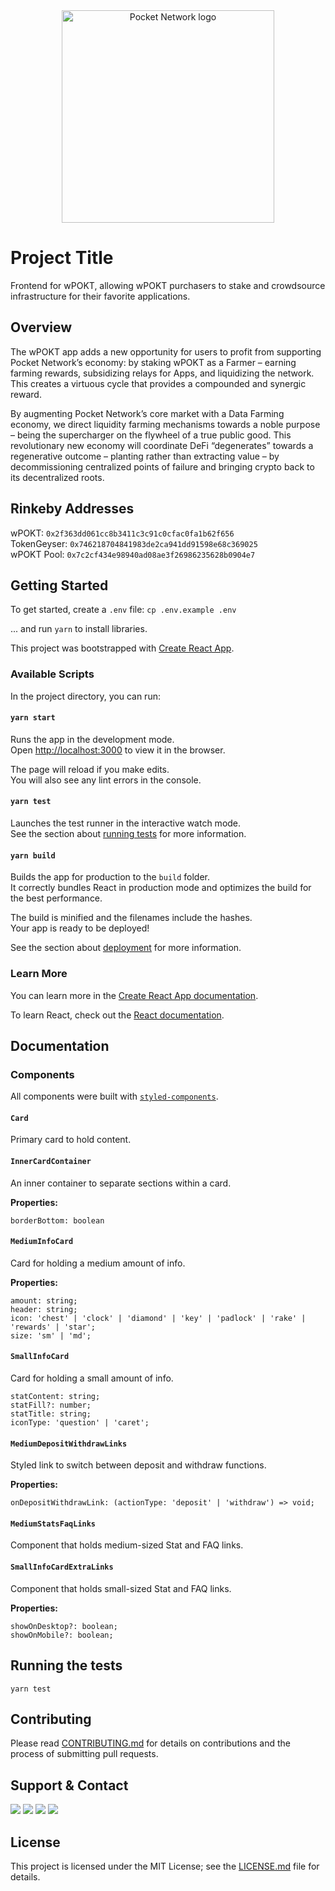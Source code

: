 <div align="center">
  <a href="https://www.pokt.network">
    <img src="https://user-images.githubusercontent.com/16605170/74199287-94f17680-4c18-11ea-9de2-b094fab91431.png" alt="Pocket Network logo" width="340"/>
  </a>
</div>

# Project Title

Frontend for wPOKT, allowing wPOKT purchasers to stake and crowdsource infrastructure for their favorite applications.

## Overview

The wPOKT app adds a new opportunity for users to profit from supporting Pocket Network’s economy: by staking wPOKT as a Farmer – earning farming rewards, subsidizing relays for Apps, and liquidizing the network. This creates a virtuous cycle that provides a compounded and synergic reward.

By augmenting Pocket Network’s core market with a Data Farming economy, we direct liquidity farming mechanisms towards a noble purpose – being the supercharger on the flywheel of a true public good. This revolutionary new economy will coordinate DeFi “degenerates” towards a regenerative outcome – planting rather than extracting value – by decommissioning centralized points of failure and bringing crypto back to its decentralized roots.

## Rinkeby Addresses
wPOKT: `0x2f363dd061cc8b3411c3c91c0cfac0fa1b62f656`\
TokenGeyser: `0x746218704841983de2ca941dd91598e68c369025`\
wPOKT Pool: `0x7c2cf434e98940ad08ae3f26986235628b0904e7`

## Getting Started
To get started, create a `.env` file:
`cp .env.example .env`

... and run `yarn` to install libraries.

This project was bootstrapped with [Create React App](https://github.com/facebook/create-react-app).

### Available Scripts

In the project directory, you can run:

#### `yarn start`

Runs the app in the development mode.\
Open [http://localhost:3000](http://localhost:3000) to view it in the browser.

The page will reload if you make edits.\
You will also see any lint errors in the console.

#### `yarn test`

Launches the test runner in the interactive watch mode.\
See the section about [running tests](https://facebook.github.io/create-react-app/docs/running-tests) for more information.

#### `yarn build`

Builds the app for production to the `build` folder.\
It correctly bundles React in production mode and optimizes the build for the best performance.

The build is minified and the filenames include the hashes.\
Your app is ready to be deployed!

See the section about [deployment](https://facebook.github.io/create-react-app/docs/deployment) for more information.

### Learn More

You can learn more in the [Create React App documentation](https://facebook.github.io/create-react-app/docs/getting-started).

To learn React, check out the [React documentation](https://reactjs.org/).

## Documentation

### Components
All components were built with [`styled-components`](https://styled-components.com/).

#### `Card`
Primary card to hold content.

#### `InnerCardContainer`
An inner container to separate sections within a card.

**Properties:**
```
borderBottom: boolean
```

#### `MediumInfoCard`
Card for holding a medium amount of info.

**Properties:**
```
amount: string;
header: string;
icon: 'chest' | 'clock' | 'diamond' | 'key' | 'padlock' | 'rake' | 'rewards' | 'star';
size: 'sm' | 'md';
```

#### `SmallInfoCard`
Card for holding a small amount of info.
```
statContent: string;
statFill?: number;
statTitle: string;
iconType: 'question' | 'caret';
```

#### `MediumDepositWithdrawLinks`
Styled link to switch between deposit and withdraw functions.

**Properties:**
```
onDepositWithdrawLink: (actionType: 'deposit' | 'withdraw') => void;
```

#### `MediumStatsFaqLinks`
Component that holds medium-sized Stat and FAQ links.

#### `SmallInfoCardExtraLinks`
Component that holds small-sized Stat and FAQ links.

**Properties:**
```
showOnDesktop?: boolean;
showOnMobile?: boolean;
```

## Running the tests

```
yarn test
```

## Contributing

Please read [CONTRIBUTING.md](https://github.com/pokt-network/repo-template/blob/master/CONTRIBUTING.md) for details on contributions and the process of submitting pull requests.

## Support & Contact

<div>
  <a  href="https://twitter.com/poktnetwork" ><img src="https://img.shields.io/twitter/url/http/shields.io.svg?style=social"></a>
  <a href="https://t.me/POKTnetwork"><img src="https://img.shields.io/badge/Telegram-blue.svg"></a>
  <a href="https://www.facebook.com/POKTnetwork" ><img src="https://img.shields.io/badge/Facebook-red.svg"></a>
  <a href="https://research.pokt.network"><img src="https://img.shields.io/discourse/https/research.pokt.network/posts.svg"></a>
</div>


## License

This project is licensed under the MIT License; see the [LICENSE.md](LICENSE.md) file for details.

